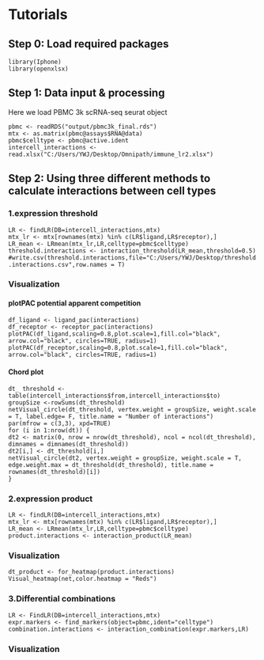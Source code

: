 # Tutorials

## Step 0: Load required packages

`library(Iphone)`   
`library(openxlsx)`

## Step 1: Data input & processing 

Here we load PBMC 3k scRNA-seq seurat object

`pbmc <- readRDS("output/pbmc3k_final.rds")`    
`mtx <- as.matrix(pbmc@assays$RNA@data)`          
`pbmc$celltype <- pbmc@active.ident`                    
`intercell_interactions <- read.xlsx("C:/Users/YWJ/Desktop/Omnipath/immune_lr2.xlsx")`

## Step 2: Using three different methods to calculate interactions between cell types

### 1.expression threshold
`LR <- findLR(DB=intercell_interactions,mtx)`            
`mtx_lr <- mtx[rownames(mtx) %in% c(LR$ligand,LR$receptor),]`            
`LR_mean <- LRmean(mtx_lr,LR,celltype=pbmc$celltype)`                 
`threshold.interactions <- interaction_threshold(LR_mean,threshold=0.5)`            
`#write.csv(threshold.interactions,file="C:/Users/YWJ/Desktop/threshold.interactions.csv",row.names = T)`            

### Visualization     
#### plotPAC potential apparent competition
`df_ligand <- ligand_pac(interactions)`        
`df_receptor <- receptor_pac(interactions)`            
`plotPAC(df_ligand,scaling=0.8,plot.scale=1,fill.col="black", arrow.col="black", circles=TRUE, radius=1)`            
`plotPAC(df_receptor,scaling=0.8,plot.scale=1,fill.col="black", arrow.col="black", circles=TRUE, radius=1)`           
#### Chord plot
`dt_ threshold <- table(intercell_interactions$from,intercell_interactions$to)`            
`groupSize <-rowSums(dt_threshold)`         
`netVisual_circle(dt_threshold, vertex.weight = groupSize, weight.scale = T, label.edge= F, title.name = "Number of interactions")`             
`par(mfrow = c(3,3), xpd=TRUE)`    
`for (i in 1:nrow(dt)) {`       
  `dt2 <- matrix(0, nrow = nrow(dt_threshold), ncol = ncol(dt_threshold), dimnames = dimnames(dt_threshold))`           
  `dt2[i,] <- dt_threshold[i,]`          
  `netVisual_circle(dt2, vertex.weight = groupSize, weight.scale = T, edge.weight.max = dt_threshold(dt_threshold), title.name = rownames(dt_threshold)[i])`          
`}`         

### 2.expression product
`LR <- findLR(DB=intercell_interactions,mtx)`            
`mtx_lr <- mtx[rownames(mtx) %in% c(LR$ligand,LR$receptor),]`            
`LR_mean <- LRmean(mtx_lr,LR,celltype=pbmc$celltype)`                 
`product.interactions <- interaction_product(LR_mean)`     

### Visualization      
`dt_product <- for_heatmap(product.interactions)`        
`Visual_heatmap(net,color.heatmap = "Reds")`        

### 3.Differential combinations
`LR <- FindLR(DB=intercell_interactions,mtx)`         
`expr.markers <- find_markers(object=pbmc,ident="celltype")`    
`combination.interactions <- interaction_combination(expr.markers,LR)`       

### Visualization     






































